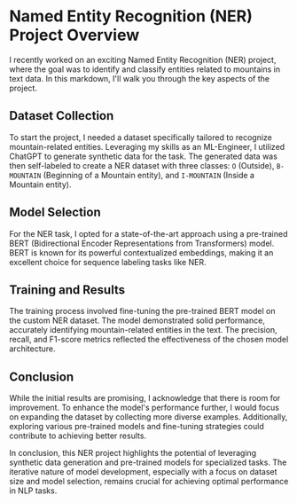 # Named Entity Recognition (NER) Project Overview

I recently worked on an exciting Named Entity Recognition (NER) project, where the goal was to identify and classify entities related to mountains in text data. In this markdown, I'll walk you through the key aspects of the project.

## Dataset Collection

To start the project, I needed a dataset specifically tailored to recognize mountain-related entities. Leveraging my skills as an ML-Engineer, I utilized ChatGPT to generate synthetic data for the task. The generated data was then self-labeled to create a NER dataset with three classes: `O` (Outside), `B-MOUNTAIN` (Beginning of a Mountain entity), and `I-MOUNTAIN` (Inside a Mountain entity).

## Model Selection

For the NER task, I opted for a state-of-the-art approach using a pre-trained BERT (Bidirectional Encoder Representations from Transformers) model. BERT is known for its powerful contextualized embeddings, making it an excellent choice for sequence labeling tasks like NER.

## Training and Results

The training process involved fine-tuning the pre-trained BERT model on the custom NER dataset. The model demonstrated solid performance, accurately identifying mountain-related entities in the text. The precision, recall, and F1-score metrics reflected the effectiveness of the chosen model architecture.

## Conclusion

While the initial results are promising, I acknowledge that there is room for improvement. To enhance the model's performance further, I would focus on expanding the dataset by collecting more diverse examples. Additionally, exploring various pre-trained models and fine-tuning strategies could contribute to achieving better results.

In conclusion, this NER project highlights the potential of leveraging synthetic data generation and pre-trained models for specialized tasks. The iterative nature of model development, especially with a focus on dataset size and model selection, remains crucial for achieving optimal performance in NLP tasks.
